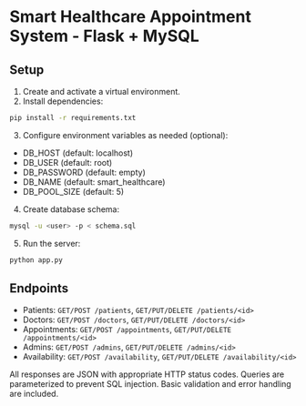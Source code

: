 # Smart Healthcare Appointment System - Flask + MySQL

## Setup

1. Create and activate a virtual environment.
2. Install dependencies:

```bash
pip install -r requirements.txt
```

3. Configure environment variables as needed (optional):

- DB_HOST (default: localhost)
- DB_USER (default: root)
- DB_PASSWORD (default: empty)
- DB_NAME (default: smart_healthcare)
- DB_POOL_SIZE (default: 5)

4. Create database schema:

```bash
mysql -u <user> -p < schema.sql
```

5. Run the server:

```bash
python app.py
```

## Endpoints

- Patients: `GET/POST /patients`, `GET/PUT/DELETE /patients/<id>`
- Doctors: `GET/POST /doctors`, `GET/PUT/DELETE /doctors/<id>`
- Appointments: `GET/POST /appointments`, `GET/PUT/DELETE /appointments/<id>`
- Admins: `GET/POST /admins`, `GET/PUT/DELETE /admins/<id>`
- Availability: `GET/POST /availability`, `GET/PUT/DELETE /availability/<id>`

All responses are JSON with appropriate HTTP status codes. Queries are parameterized to prevent SQL injection. Basic validation and error handling are included.
